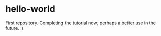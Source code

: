 # hello-world
First repository. Completing the tutorial now, perhaps a better use in the future. :)
